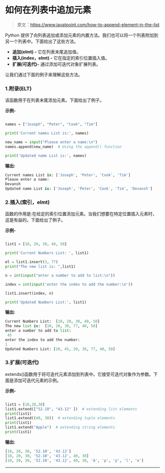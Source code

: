 # 如何在列表中追加元素

> 原文：<https://www.javatpoint.com/how-to-append-element-in-the-list>

Python 提供了向列表追加或添加元素的内置方法。我们也可以将一个列表附加到另一个列表中。下面给出了这些方法。

*   **追加(elmt) -** 它在列表末尾追加值。
*   **插入(index，elmt) -** 它在指定的索引位置插入值。
*   **扩展(可迭代)-** 通过添加可迭代对象扩展列表。

让我们通过下面的例子来理解这些方法。

### 1.附录(ELT)

该函数用于在列表末尾添加元素。下面给出了例子。

**示例-**

```py

names = ["Joseph", "Peter", "Cook", "Tim"]

print('Current names List is:', names)

new_name = input("Please enter a name:\n")
names.append(new_name)  # Using the append() function

print('Updated name List is:', names)

```

**输出:**

```py
Current names List is: ['Joseph', 'Peter', 'Cook', 'Tim']
Please enter a name:
Devansh
Updated name List is: ['Joseph', 'Peter', 'Cook', 'Tim', 'Devansh']

```

### 2.插入(索引，elmt)

函数的作用是:在给定的索引位置添加元素。当我们想要在特定位置插入元素时，这是有益的。下面给出了例子。

**示例-**

```py

list1 = [10, 20, 30, 40, 50]

print('Current Numbers List: ', list1)

el = list1.insert(3, 77)
print("The new list is: ",list1)

n = int(input("enter a number to add to list:\n"))

index = int(input('enter the index to add the number:\n'))

list1.insert(index, n)

print('Updated Numbers List:', list1)

```

**输出:**

```py
Current Numbers List:  [10, 20, 30, 40, 50]
The new list is:  [10, 20, 30, 77, 40, 50]
enter a number to add to list:
 45
enter the index to add the number:
1
Updated Numbers List: [10, 45, 20, 30, 77, 40, 50]

```

### 3.扩展(可迭代)

extends()函数用于将可迭代元素添加到列表中。它接受可迭代对象作为参数。下面是添加可迭代元素的示例。

**示例-**

```py

list1 = [10,20,30]
list1.extend(["52.10", "43.12" ])  # extending list elements
print(list1)
list1.extend((40, 30))  # extending tuple elements
print(list1)
list1.extend("Apple")  # extending string elements
print(list1)

```

**输出:**

```py
[10, 20, 30, '52.10', '43.12']
[10, 20, 30, '52.10', '43.12', 40, 30]
[10, 20, 30, '52.10', '43.12', 40, 30, 'A', 'p', 'p', 'l', 'e']

```

* * *